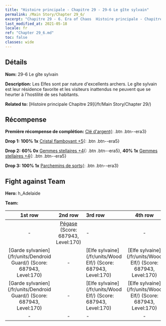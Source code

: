 ```yaml
---
title: "Histoire principale - Chapitre 29 - 29-6 Le gîte sylvain"
permalink: /Main Story/Chapter 29_6/
excerpt: "Chapitre 29 - 6. Era of Chaos  Histoire principale - Chapitre 29_6. 29-6 Le gîte sylvain"
last_modified_at: 2021-05-18
locale: fr
ref: "Chapter 29_6.md"
toc: false
classes: wide
---
```


## Détails

 **Nom:** 29-6 Le gîte sylvain

 **Description:** Les Elfes sont par nature d'excellents archers. Le gîte sylvain est leur résidence favorite et les visiteurs inattendus ne peuvent que se heurter à l'hostilité de ses habitants.

 **Related to:** [Histoire principale Chapitre 29](/fr/Main Story/Chapter 29/)

## Récompense

 **Première récompense de complétion:** [Clé d'argent](/ItemsFR/con_693/){: .btn .btn--era3}

 **Drop 1:** **100% 1x** [Cristal flamboyant +5](/ItemsFR/mat_101/){: .btn .btn--era5}

 **Drop 2:** **60% 0x** [Gemmes stellaires +4](/ItemsFR/mat_93/){: .btn .btn--era5}, **40% 1x** [Gemmes stellaires +4](/ItemsFR/mat_93/){: .btn .btn--era5}

 **Drop 3:** **100% 1x** [Parchemins de sorts](/ItemsFR/con_694/){: .btn .btn--era3}


## Fight against Team
 **Hero:** h_Adelaide

 **Team:**


  | 1st row | 2nd row | 3rd row | 4th row |
  |:----:|:----:|:----|:----:|
  | - | [Pégase](/fr/units/Pegasus/) (Score: 687943, Level:170)  | - | - |
  | [Garde sylvanien](/fr/units/Dendroid Guard/) (Score: 687943, Level:170)  | - | [Elfe sylvaine](/fr/units/Wood Elf/) (Score: 687943, Level:170)  | [Elfe sylvaine](/fr/units/Wood Elf/) (Score: 687943, Level:170)  |
  | [Garde sylvanien](/fr/units/Dendroid Guard/) (Score: 687943, Level:170)  | - | [Elfe sylvaine](/fr/units/Wood Elf/) (Score: 687943, Level:170)  | [Elfe sylvaine](/fr/units/Wood Elf/) (Score: 687943, Level:170)  |
  | - | - | - | - |


